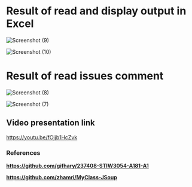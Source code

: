 # Result of read and display output in Excel

![Screenshot (9)](https://user-images.githubusercontent.com/43197660/67148953-1161f180-f2d8-11e9-8780-d0f573b944f0.png)

![Screenshot (10)](https://user-images.githubusercontent.com/43197660/67148968-2c346600-f2d8-11e9-852d-154bf3ba4cc0.png)

# Result of read issues comment 

![Screenshot (8)](https://user-images.githubusercontent.com/43197660/67148973-4706da80-f2d8-11e9-927c-cf5e2859f501.png)

![Screenshot (7)](https://user-images.githubusercontent.com/43197660/67148997-93eab100-f2d8-11e9-8503-61053d450049.png)

## Video presentation link

https://youtu.be/fOjjb1HcZvk

### References
**https://github.com/gifhary/237408-STIW3054-A181-A1**

**https://github.com/zhamri/MyClass-JSoup**





